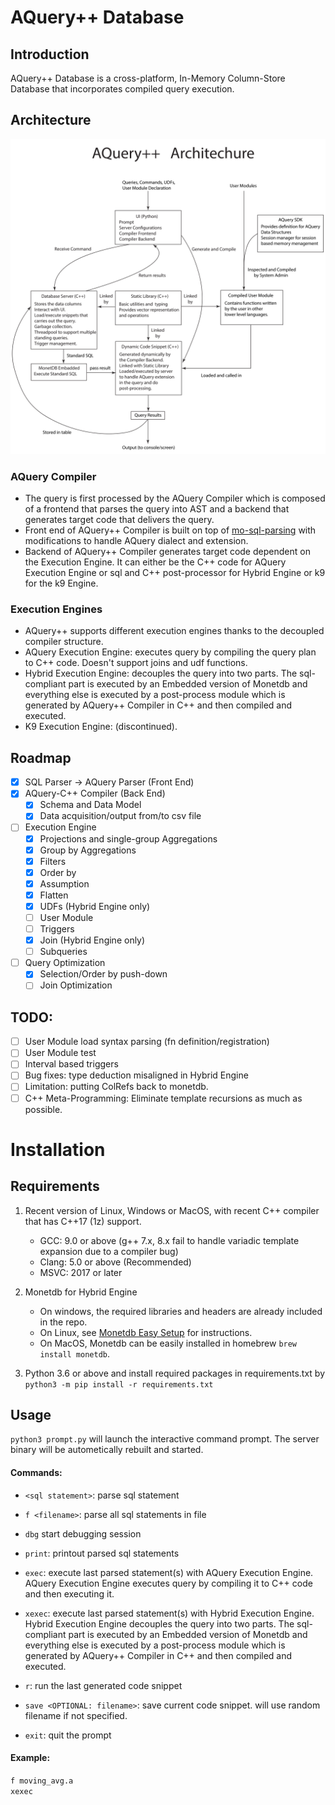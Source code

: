 # AQuery++ Database
## Introduction

AQuery++ Database is a cross-platform, In-Memory Column-Store Database that incorporates compiled query execution.

## Architecture 
![Architecture](./docs/arch-hybrid.svg)

### AQuery Compiler
- The query is first processed by the AQuery Compiler which is composed of a frontend that parses the query into AST and a backend that generates target code that delivers the query.
- Front end of AQuery++ Compiler is built on top of [mo-sql-parsing](https://github.com/klahnakoski/mo-sql-parsing) with modifications to handle AQuery dialect and extension.
- Backend of AQuery++ Compiler generates target code dependent on the Execution Engine. It can either be the C++ code for AQuery Execution Engine or sql and C++ post-processor for Hybrid Engine or k9 for the k9 Engine.
### Execution Engines
- AQuery++ supports different execution engines thanks to the decoupled compiler structure.
- AQuery Execution Engine: executes query by compiling the query plan to C++ code. Doesn't support joins and udf functions. 
- Hybrid Execution Engine: decouples the query into two parts. The sql-compliant part is executed by an Embedded version of Monetdb and everything else is executed by a post-process module which is generated by AQuery++ Compiler in C++ and then compiled and executed.
- K9 Execution Engine: (discontinued).
  
## Roadmap
- [x] SQL Parser -> AQuery Parser (Front End)
- [x] AQuery-C++ Compiler (Back End)
   -  [x] Schema and Data Model 
   -  [x] Data acquisition/output from/to csv file
- [ ] Execution Engine
   -  [x] Projections and single-group Aggregations 
   -  [x] Group by Aggregations
   -  [x] Filters
   -  [x] Order by
   -  [x] Assumption
   -  [x] Flatten
   -  [x] UDFs (Hybrid Engine only)
   -  [ ] User Module
   -  [ ] Triggers 
   -  [x] Join (Hybrid Engine only)
   -  [ ] Subqueries 
- [ ] Query Optimization
  - [x] Selection/Order by push-down
  - [ ] Join Optimization

## TODO:

- [ ] User Module load syntax parsing (fn definition/registration)
- [ ] User Module test
- [ ] Interval based triggers
- [ ] Bug fixes: type deduction misaligned in Hybrid Engine
- [ ] Limitation: putting ColRefs back to monetdb. 
- [ ] C++ Meta-Programming: Eliminate template recursions as much as possible.

# Installation
## Requirements
1. Recent version of Linux, Windows or MacOS, with recent C++ compiler that has C++17 (1z) support.
     - GCC: 9.0 or above (g++ 7.x, 8.x fail to handle variadic template expansion due to a compiler bug)
     - Clang: 5.0 or above (Recommended)
     - MSVC: 2017 or later

2. Monetdb for Hybrid Engine
   - On windows, the required libraries and headers are already included in the repo.
   - On Linux, see [Monetdb Easy Setup](https://www.monetdb.org/easy-setup/) for instructions.
   - On MacOS, Monetdb can be easily installed in homebrew `brew install monetdb`.

3. Python 3.6 or above and install required packages in requirements.txt by `python3 -m pip install -r requirements.txt` 
## Usage
`python3 prompt.py` will launch the interactive command prompt. The server binary will be autometically rebuilt and started.
#### Commands:
- `<sql statement>`: parse sql statement
- `f <filename>`: parse all sql statements in file
- `dbg` start debugging session 
- `print`: printout parsed sql statements
- `exec`: execute last parsed statement(s) with AQuery Execution Engine. AQuery Execution Engine executes query by compiling it to C++ code and then executing it.
  
- `xexec`: execute last parsed statement(s) with Hybrid Execution Engine. Hybrid Execution Engine decouples the query into two parts. The sql-compliant part is executed by an Embedded version of Monetdb and everything else is executed by a post-process module which is generated by AQuery++ Compiler in C++ and then compiled and executed.
- `r`: run the last generated code snippet
- `save <OPTIONAL: filename>`: save current code snippet. will use random filename if not specified.
- `exit`: quit the prompt
#### Example:
   `f moving_avg.a` <br>
   `xexec`

